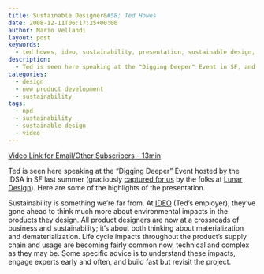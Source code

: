 ```yaml
---
title: Sustainable Designer&#58; Ted Howes
date: 2008-12-11T06:17:25+00:00
author: Mario Vellandi
layout: post
keywords:
  - ted howes, ideo, sustainability, presentation, sustainable design, product development, life cycle impact, environmental assessment, dematerialization, design thinking, business, expert advice
description:
  - Ted is seen here speaking at the "Digging Deeper" Event in SF, and discusses the role that designers play in sustainability in addition to a case study and some handy advice.
categories:
  - design
  - new product development
  - sustainability
tags:
  - npd
  - sustainability
  - sustainable design
  - video
---
```

[Video Link for Email/Other Subscribers &#8211; 13min](http://vimeo.com/2356244)

Ted is seen here speaking at the &#8220;Digging Deeper&#8221; Event hosted by the IDSA in SF last summer (graciously <a rel="nofollow" href="http://iconocast.typepad.com/iconocast/2008/11/ted-howes-on-sustainable-design.html">captured for us</a> by the folks at <a rel="nofollow" href="http://www.lunar.com/">Lunar Design</a>). Here are some of the highlights of the presentation.

Sustainability is something we&#8217;re far from. At <a rel="nofollow" href="http://www.ideo.com">IDEO</a> (Ted&#8217;s employer), they&#8217;ve gone ahead to think much more about environmental impacts in the products they design. All product designers are now at a crossroads of business and sustainability; it&#8217;s about both thinking about materialization and dematerialization. Life cycle impacts throughout the product&#8217;s supply chain and usage are becoming fairly common now, technical and complex as they may be. Some specific advice is to understand these impacts, engage experts early and often, and build fast but revisit the project.
